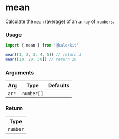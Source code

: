 # mean

Calculate the `mean` (average) of an `array` of `numbers`.

### Usage

```ts
import { mean } from '@kale/kit'

mean([1, 2, 3, 4, 5]) // return 3
mean([10, 20, 30]) // return 20
```

### Arguments

| Arg   |    Type    | Defaults |
| ----- | :--------: | -------: |
| `arr` | `number[]` |          |

### Return

|   Type   |
| :------: |
| `number` |
